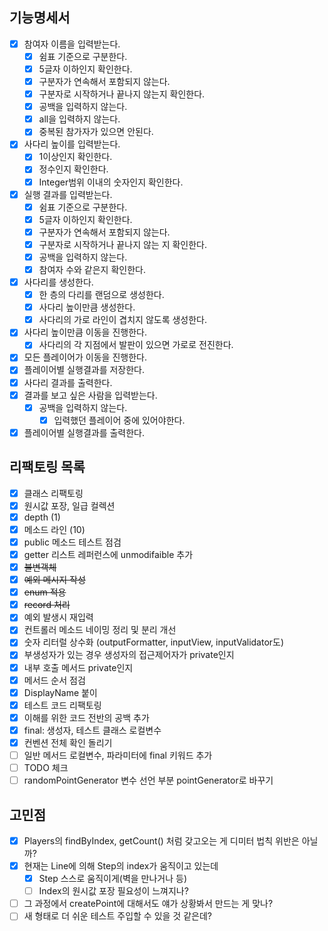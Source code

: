 ## 기능명세서
- [x] 참여자 이름을 입력받는다.
  - [x] 쉼표 기준으로 구분한다.
  - [x] 5글자 이하인지 확인한다.
  - [x] 구분자가 연속해서 포함되지 않는다.
  - [x] 구분자로 시작하거나 끝나지 않는지 확인한다.
  - [x] 공백을 입력하지 않는다.
  - [x] all을 입력하지 않는다.
  - [x] 중복된 참가자가 있으면 안된다.
- [x] 사다리 높이를 입력받는다.
  - [x] 1이상인지 확인한다.
  - [x] 정수인지 확인한다.
  - [x] Integer범위 이내의 숫자인지 확인한다.
- [x] 실행 결과를 입력받는다.
  - [x] 쉼표 기준으로 구분한다.
  - [x] 5글자 이하인지 확인한다.
  - [x] 구분자가 연속해서 포함되지 않는다.
  - [x] 구분자로 시작하거나 끝나지 않는 지 확인한다.
  - [x] 공백을 입력하지 않는다.
  - [x] 참여자 수와 같은지 확인한다.
- [x] 사다리를 생성한다.
  - [X] 한 층의 다리를 랜덤으로 생성한다.
  - [x] 사다리 높이만큼 생성한다.
  - [x] 사다리의 가로 라인이 겹치지 않도록 생성한다.
- [x] 사다리 높이만큼 이동을 진행한다.
  - [x] 사다리의 각 지점에서 발판이 있으면 가로로 전진한다.
- [x] 모든 플레이어가 이동을 진행한다.
- [x] 플레이어별 실행결과를 저장한다.
- [x] 사다리 결과를 출력한다.
- [x] 결과를 보고 싶은 사람을 입력받는다.
  - [x] 공백을 입력하지 않는다.
    - [x] 입력했던 플레이어 중에 있어야한다.
- [x] 플레이어별 실행결과를 출력한다.

## 리팩토링 목록
- [x] 클래스 리팩토링
- [x] 원시값 포장, 일급 컬렉션
- [x] depth (1)
- [x] 메소드 라인 (10)
- [x] public 메소드 테스트 점검
- [x] getter 리스트 레퍼런스에 unmodifaible 추가
- [x] ~~불변객체~~
- [x] ~~예외 메시지 작성~~
- [x] ~~enum 적용~~
- [x] ~~record 처리~~
- [x] 예외 발생시 재입력
- [x] 컨트롤러 메소드 네이밍 정리 및 분리 개선
- [x] 숫자 리터럴 상수화 (outputFormatter, inputView, inputValidator도)
- [x] 부생성자가 있는 경우 생성자의 접근제어자가 private인지
- [x] 내부 호출 메서드 private인지
- [x] 메서드 순서 점검
- [x] DisplayName 붙이
- [x] 테스트 코드 리팩토링
- [x] 이해를 위한 코드 전반의 공백 추가
- [x] final: 생성자, 테스트 클래스 로컬변수 
- [x] 컨벤션 전체 확인 돌리기
- [ ] 일반 메서드 로컬변수, 파라미터에 final 키워드 추가
- [ ] TODO 체크
- [ ] randomPointGenerator 변수 선언 부분 pointGenerator로 바꾸기

## 고민점
- [x] Players의 findByIndex, getCount() 처럼 갖고오는 게 디미터 법칙 위반은 아닐까?
- [x] 현재는 Line에 의해 Step의 index가 움직이고 있는데
  - [x] Step 스스로 움직이게(벽을 만나거나 등)
  - [ ] Index의 원시값 포장 필요성이 느껴지나?
- [ ] 그 과정에서 createPoint에 대해서도 얘가 상황봐서 만드는 게 맞나?
- [ ] 새 형태로 더 쉬운 테스트 주입할 수 있을 것 같은데?
